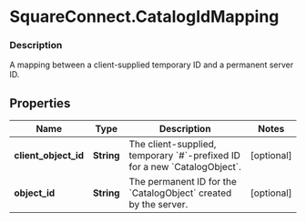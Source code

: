 # SquareConnect.CatalogIdMapping

### Description

A mapping between a client-supplied temporary ID and a permanent server ID.

## Properties
Name | Type | Description | Notes
------------ | ------------- | ------------- | -------------
**client_object_id** | **String** | The client-supplied, temporary &#x60;#&#x60;-prefixed ID for a new &#x60;CatalogObject&#x60;. | [optional] 
**object_id** | **String** | The permanent ID for the &#x60;CatalogObject&#x60; created by the server. | [optional] 



